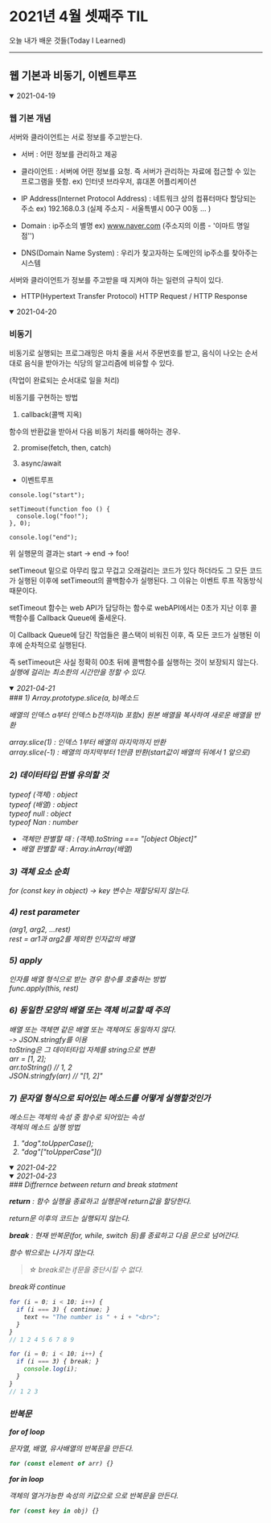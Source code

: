 # 2021년 4월 셋째주 TIL
오늘 내가 배운 것들(Today I Learned)

---------------------------------------
## 웹 기본과 비동기, 이벤트루프

<details open>
<summary>2021-04-19</summary>
<div markdown="1">

### 웹 기본 개념
서버와 클라이언트는 서로 정보를 주고받는다.

- 서버 : 어떤 정보를 관리하고 제공
- 클라이언트 : 서버에 어떤 정보를 요청. 즉 서버가 관리하는 자료에 접근할 수 있는 프로그램을 뜻함.
ex) 인터넷 브라우저, 휴대폰 어플리케이션
- IP Address(Internet Protocol Address) : 네트워크 상의 컴퓨터마다 할당되는 주소
ex) 192.168.0.3
(실제 주소지 - 서울특별시 00구 00동 ... )
- Domain : ip주소의 별명
ex) www.naver.com
(주소지의 이름 - '이마트 명일점'')

- DNS(Domain Name System) : 우리가 찾고자하는 도메인의 ip주소를 찾아주는 시스템

서버와 클라이언트가 정보를 주고받을 때 지켜야 하는 일련의 규칙이 있다.
- HTTP(Hypertext Transfer Protocol)
HTTP Request / HTTP Response
</div>
</details>

<details open>
<summary>2021-04-20</summary>
<div markdown="1">

### 비동기

비동기로 실행되는 프로그래밍은 마치 줄을 서서 주문번호를 받고, 음식이 나오는 순서대로 음식을 받아가는 식당의 알고리즘에 비유할 수 있다.   

(작업이 완료되는 순서대로 일을 처리)   

비동기를 구현하는 방법   

1) callback(콜백 지옥)   

함수의 반환값을 받아서 다음 비동기 처리를 해야하는 경우.   

2) promise(fetch, then, catch)   

3) async/await   


- 이벤트루프   
```
console.log("start");

setTimeout(function foo () {
  console.log("foo!");
}, 0);

console.log("end");
```   

위 실행문의 결과는 start -> end -> foo!   


setTimeout 밑으로 아무리 많고 무겁고 오래걸리는 코드가 있다 하더라도 그 모든 코드가 실행된 이후에 setTimeout의 콜백함수가 실행된다. 그 이유는 이벤트 루프 작동방식 때문이다.   


setTimeout 함수는 web API가 담당하는 함수로 webAPI에서는 0초가 지난 이후 콜백함수를 Callback Queue에 줄세운다.   


이 Callback Queue에 담긴 작업들은 콜스택이 비워진 이후, 즉 모든 코드가 실행된 이후에 순차적으로 실행된다.   


즉 setTimeout은 사실 정확히 00초 뒤에 콜백함수를 실행하는 것이 보장되지 않는다. <i>실행에 걸리는 최소한의 시간<i/>만을 정할 수 있다.   

</div>
</details>

<details open>
<summary>2021-04-21</summary>
<div markdown="1">
### 1) Array.prototype.slice(a, b)메소드   


배열의 인덱스 a부터 인덱스 b전까지(b 포함x) 원본 배열을 복사하여 새로운 배열을 반환   


array.slice(1) : 인덱스 1부터 배열의 마지막까지 반환   
array.slice(-1) : 배열의 마지막부터 1만큼 반환(start값이 배열의 뒤에서 1 앞으로)   

### 2) 데이터타입 판별 유의할 것   
 typeof (객체) : object   
 typeof (배열) : object   
 typeof null : object   
 typeof Nan : number   
 * 객체만 판별할 때 : (객체).toString === "[object Object]"   
 * 배열 판별할 때 : Array.inArray(배열)   

### 3) 객체 요소 순회   
 for (const key in object) -> key 변수는 재할당되지 않는다.   

### 4) rest parameter   
 (arg1, arg2, ...rest)   
 rest = ar1과 arg2를 제외한 인자값의 배열   

### 5) apply   
 인자를 배열 형식으로 받는 경우 함수를 호출하는 방법   
 func.apply(this, rest)

### 6) 동일한 모양의 배열 또는 객체 비교할 때 주의   
배열 또는 객체면 같은 배열 또는 객체여도 동일하지 않다.   
-> JSON.stringfy를 이용   
toString은 그 데이터타입 자체를 string으로 변환   
arr = [1, 2];   
arr.toString() // 1, 2   
JSON.stringfy(arr) // "[1, 2]"   

### 7) 문자열 형식으로 되어있는 메소드를 어떻게 실행할것인가   
메소드는 객체의 속성 중 함수로 되어있는 속성   
객체의 메소드 실행 방법   
1. "dog".toUpperCase();   
2. "dog"\["toUpperCase"\]()   



</div>
</details>

<details open>
<summary>2021-04-22</summary>
<div markdown="1">

</div>
</details>

<details open>
<summary>2021-04-23</summary>
<div markdown="1">
### Diffrernce between return and break statment


**return** : 함수 실행을 종료하고 실행문에 return값을 할당한다.   

return문 이후의 코드는 실행되지 않는다.   


**break** : 현재 반복문(for, while, switch 등)를 종료하고 다음 문으로 넘어간다.   

함수 밖으로는 나가지 않는다.   


> ☆ break로는 if문을 중단시킬 수 없다.   


break와 continue   

```jsx
for (i = 0; i < 10; i++) {
  if (i === 3) { continue; }
    text += "The number is " + i + "<br>";
  }
}
// 1 2 4 5 6 7 8 9
```   

```jsx
for (i = 0; i < 10; i++) {
  if (i === 3) { break; }
    console.log(i);
  }
}
// 1 2 3
```   

### 반복문   


**for of loop**   

문자열, 배열, 유사배열의 반복문을 만든다.   

```jsx
for (const element of arr) {}
```

**for in loop**   

객체의 열거가능한 속성의 키값으로 으로 반복문을 만든다.    

```jsx
for (const key in obj) {}
```
</div>
</details>

